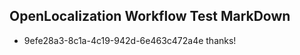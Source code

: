 ## OpenLocalization Workflow Test MarkDown
* 9efe28a3-8c1a-4c19-942d-6e463c472a4e 
thanks!<!--HONumber=Mar16_HO2-->
